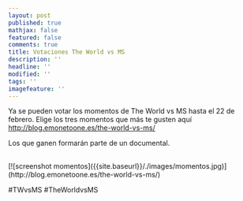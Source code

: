 ```yaml
---
layout: post
published: true
mathjax: false
featured: false
comments: true
title: Votaciones The World vs MS
description: ''
headline: ''
modified: ''
tags: ''
imagefeature: ''
---
```

Ya se pueden votar los momentos de The World vs MS hasta el 22 de febrero. Elige los tres momentos que más te gusten aquí http://blog.emonetoone.es/the-world-vs-ms/ 

Los que ganen formarán parte de un documental.

<div style="text-align: center; margin-bottom:30px"></div>
[![screenshot momentos]({{site.baseurl}}/./images/momentos.jpg)](http://blog.emonetoone.es/the-world-vs-ms/)




#TWvsMS #TheWorldvsMS
